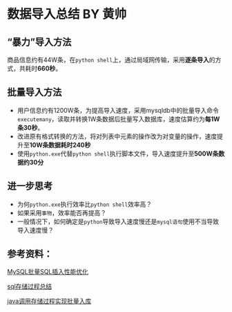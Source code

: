 # 数据导入总结 BY 黄帅

## “暴力”导入方法

商品信息约有44W条，在`python shell`上，通过局域网传输，采用**逐条导入**的方式，共耗时**660秒**。

## 批量导入方法

- 用户信息约有1200W条，为提高导入速度，采用mysqldb中的批量导入命令`executemany`，读取并转换1W条数据后批量写入数据库，速度估算约为**每1W条30秒**。
- 改进原有格式转换的方法，将对列表中元素的操作改为对变量的操作，速度提升至**10W条数据耗时240秒**
- 使用`python.exe`代替`python shell`执行脚本文件，导入速度提升至**500W条数据约30分**

## 进一步思考

- 为何`python.exe`执行效率比`python shell`效率高？
- 如果采用`事物`，效率能否再提高？
- 一般情况下，如何确定是`python`导致导入速度慢还是`mysql语句`使用不当导致导入速度慢？

## 参考资料：
[MySQL批量SQL插入性能优化](http://blog.csdn.net/xiaoxian8023/article/details/20155429)

[sql存储过程总结](http://blog.chinaunix.net/uid-24929997-id-3080734.html)

[java调用存储过程实现批量入库](http://www.360doc.com/content/11/0322/15/1107705_103532123.shtml)
